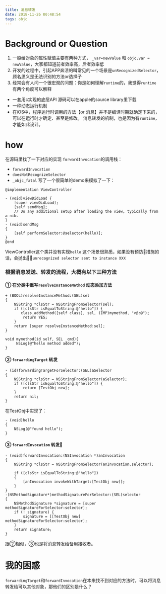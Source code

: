 ```yaml
---
title: 消息转发
date: 2018-11-26 00:48:54
tags: objc
---
```

# Background or Question
1. 一般给对象的属性赋值主要有两种方式， `_var=newValue` 和 `objc.var = newValue`，大家都知道前者效率高，后者效率低
2. 开发的过程中，引起APP奔溃的叫常见的一个场景是`unRecognizedSelector`，顾名思义是无法识别的方法or选择子
3. 经常会有人问一个很宏观的问题：你是如何理解`runtime`的，我觉得`runtime` 有两个角度可以解释
* 一套用c实现的底层API 源码可以在apple的source library里下载
* 一种动态运行机制
* 在iOS中，程序运行时调用的方法【or 消息】并不是编译时期就确定下来的，可以在运行时才确定、甚至是修改。
消息转发的机制，也是因为有`runtime`，才能如此设计。




# how 

在源码里找了一下对应的实现
`forwardInvocation`的调用栈：
* `forwardInvocation`
* `doesNotRecognizeSelector`
* `_objc_fatal`
写了一个很简单的demo来模拟了一下：

```objc
@implementation ViewController

- (void)viewDidLoad {
    [super viewDidLoad];
    [self sendMsg];
    // Do any additional setup after loading the view, typically from a nib.
}
- (void)sendMsg
{
    [self performSelector:@selector(hello)];
}
@end

```
ViewController这个类并没有实现`hello`
这个场景很熟悉，如果没有预防措施的话，会抛出`unrecognized selector sent to instance XXX`
### 根据消息发送、转发的流程，大概有以下三种方法
#### ① 在分类中重写`resolveInstanceMethod` 动态添加方法
```objc
+ (BOOL)resolveInstanceMethod:(SEL)sel
{
    NSString *clsStr = NSStringFromSelector(sel);
    if ([clsStr isEqualToString:@"hello"]) {
       class_addMethod([self class], sel, (IMP)mymethod, "v@:@");
        return YES;
    }
    return [super resolveInstanceMethod:sel];
}

void mymethod(id self, SEL _cmd){
     NSLog(@"hello method added");
}
```
#### ② `forwardingTarget` 转发
```objc
- (id)forwardingTargetForSelector:(SEL)aSelector
{
    NSString *clsStr = NSStringFromSelector(aSelector);
    if ([clsStr isEqualToString:@"hello"]) {
        return [TestObj new];
    }
    return nil;
}
```
在TestObj中实现了：
```objc
- (void)hello
{
    NSLog(@"found hello");
}

```
#### ③ `forwardInvocation` 转发
```objc
- (void)forwardInvocation:(NSInvocation *)anInvocation
{
    NSString *clsStr = NSStringFromSelector(anInvocation.selector);

    if ([clsStr isEqualToString:@"hello"])
    {
        [anInvocation invokeWithTarget:[TestObj new]];
    }
}
-(NSMethodSignature*)methodSignatureForSelector:(SEL)selector
{
    NSMethodSignature *signature = [super methodSignatureForSelector:selector];
    if (! signature) {
        signature = [[TestObj new] methodSignatureForSelector:selector];
    }
    return signature;
}
```
跟②相似，③也是将消息转发给备用接收者。

# 我的困惑
`forwardingTarget`和`forwardInvocation`在本来找不到对应的方法时，可以将消息转发给可以其他对象，那他们的区别是什么？